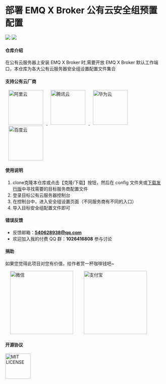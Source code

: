 <!--
 * @Author: Drswith
 * @Date: 2021-03-18 22:34:41
 * @LastEditors: Drswith
 * @LastEditTime: 2021-07-06 09:47:37
 * @FilePath: \emq-x-security-group-setting\README.md
-->

# 部署 EMQ X Broker 公有云安全组预置配置

![](https://img.shields.io/badge/license-MIT-brightgreen.svg)
![](https://img.shields.io/badge/author-HuaQing-1890ff.svg)

#### 仓库介绍

在公有云服务器上安装 EMQ X Broker 时,需要开放 EMQ X Broker 默认工作端口，本仓库为各大公有云服务器安全组设置配置文件集合

#### 支持公有云厂商

<a href="https://www.aliyun.com/product/ecs">
  <img src="https://images.gitee.com/uploads/images/2021/0320/230143_dae70485_1777698.png" width='110px' hspace="10" alt="阿里云"/>
</a>
<a href="https://cloud.tencent.com/product/cvm">
  <img src="https://images.gitee.com/uploads/images/2021/0320/230208_6ad21064_1777698.png" width='110px' hspace="10" alt="腾讯云"/>
</a>
<a href="https://www.huaweicloud.com/product/ecs.html">
  <img src="https://images.gitee.com/uploads/images/2021/0320/230223_918bc10b_1777698.png" width='110px' hspace="10" alt="华为云"/>
</a>
<a href="https://cloud.baidu.com/product/bcc.html">
  <img src="https://images.gitee.com/uploads/images/2021/0320/230239_6262bc3a_1777698.png" width='110px' hspace="10" alt="百度云"/>
</a>


#### 使用说明

1.  clone克隆本仓库或点击【克隆/下载】按钮，然后在 config 文件夹或[下载发行版](https://gitee.com/drswith/emq-x-security-group-setting/releases/v1.1)中寻找需要的目标服务商配置文件
2.  登录目标公有云服务器控制台
3.  在控制台中，进入安全组设置页面（不同服务商有不同的入口）
4.  导入目标安全组配置文件即可

#### 错误反馈

- 反馈邮箱：**540628938@qq.com**
- 欢迎加入我的付费 QQ 群：**1026416808** 参与讨论

#### 捐助

如果您觉得此项目对您有价值，给作者赏一杯咖啡钱吧~

<img src="https://images.gitee.com/uploads/images/2020/1029/190037_de6da034_1777698.jpeg" width='200px' hspace="15" alt="微信"/> 
<img src="https://images.gitee.com/uploads/images/2020/1029/190024_fbef1306_1777698.jpeg" width='200px' hspace="15" alt="支付宝"/>

#### 开源协议

<img src="https://images.gitee.com/uploads/images/2021/0319/000308_842e887d_1777698.png" width='80px' alt="MIT LICENSE"/>
